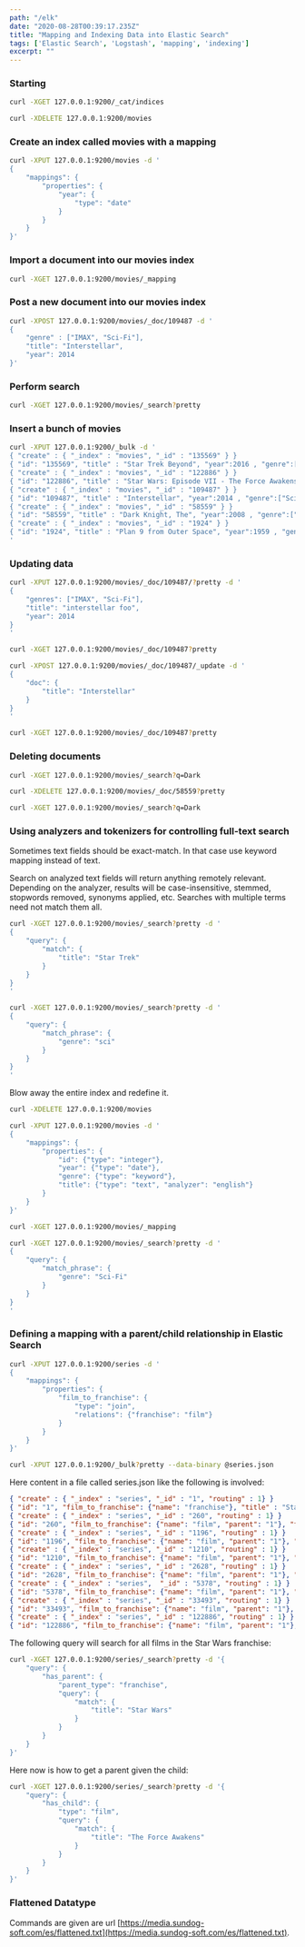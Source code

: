 ```yaml
---
path: "/elk"
date: "2020-08-28T00:39:17.235Z"
title: "Mapping and Indexing Data into Elastic Search"
tags: ['Elastic Search', 'Logstash', 'mapping', 'indexing']
excerpt: ""
---
```


### Starting 

```bash
curl -XGET 127.0.0.1:9200/_cat/indices
```

```bash
curl -XDELETE 127.0.0.1:9200/movies
```

### Create an index called movies with a mapping

```bash
curl -XPUT 127.0.0.1:9200/movies -d '
{
	"mappings": {
		"properties": {
			"year": {
				"type": "date"
			}
		}
	}
}'
```

### Import a document into our movies index

```bash
curl -XGET 127.0.0.1:9200/movies/_mapping
```

### Post a new document into our movies index

```bash
curl -XPOST 127.0.0.1:9200/movies/_doc/109487 -d '
{
	"genre" : ["IMAX", "Sci-Fi"],
	"title": "Interstellar",
	"year": 2014
}'
```

### Perform search

```bash
curl -XGET 127.0.0.1:9200/movies/_search?pretty
```

### Insert a bunch of movies

```bash
curl -XPUT 127.0.0.1:9200/_bulk -d '
{ "create" : { "_index" : "movies", "_id" : "135569" } }
{ "id": "135569", "title" : "Star Trek Beyond", "year":2016 , "genre":["Action", "Adventure", "Sci-Fi"] }
{ "create" : { "_index" : "movies", "_id" : "122886" } }
{ "id": "122886", "title" : "Star Wars: Episode VII - The Force Awakens", "year":2015 , "genre":["Action", "Adventure", "Fantasy", "Sci-Fi", "IMAX"] }
{ "create" : { "_index" : "movies", "_id" : "109487" } }
{ "id": "109487", "title" : "Interstellar", "year":2014 , "genre":["Sci-Fi", "IMAX"] }
{ "create" : { "_index" : "movies", "_id" : "58559" } }
{ "id": "58559", "title" : "Dark Knight, The", "year":2008 , "genre":["Action", "Crime", "Drama", "IMAX"] }
{ "create" : { "_index" : "movies", "_id" : "1924" } }
{ "id": "1924", "title" : "Plan 9 from Outer Space", "year":1959 , "genre":["Horror", "Sci-Fi"] }
'

```


### Updating data

```bash
curl -XPUT 127.0.0.1:9200/movies/_doc/109487/?pretty -d '
{
	"genres": ["IMAX", "Sci-Fi"],
	"title": "interstellar foo",
	"year": 2014
}
'

```

```bash
curl -XGET 127.0.0.1:9200/movies/_doc/109487?pretty

```

```bash
curl -XPOST 127.0.0.1:9200/movies/_doc/109487/_update -d '
{
	"doc": {
		"title": "Interstellar"
	}
}
'

```

```bash
curl -XGET 127.0.0.1:9200/movies/_doc/109487?pretty

```

### Deleting documents

```bash
curl -XGET 127.0.0.1:9200/movies/_search?q=Dark

```

```bash
curl -XDELETE 127.0.0.1:9200/movies/_doc/58559?pretty

```

```bash
curl -XGET 127.0.0.1:9200/movies/_search?q=Dark

```

### Using analyzers and tokenizers for controlling full-text search

Sometimes text fields should be exact-match. In that case use keyword mapping instead of text.

Search on analyzed text fields will return anything remotely relevant. Depending on the analyzer, results will be case-insensitive, stemmed, stopwords removed, synonyms applied, etc. Searches with multiple terms need not match them all.

```bash
curl -XGET 127.0.0.1:9200/movies/_search?pretty -d '
{
	"query": {
		"match": {
			"title": "Star Trek"
		}
	}	
}
'
```

```bash
curl -XGET 127.0.0.1:9200/movies/_search?pretty -d '
{
	"query": {
		"match_phrase": {
			"genre": "sci"
		}
	}	
}
'
```

Blow away the entire index and redefine it. 

```bash
curl -XDELETE 127.0.0.1:9200/movies

```

```bash
curl -XPUT 127.0.0.1:9200/movies -d '
{
	"mappings": {
		"properties": {
			"id": {"type": "integer"},
			"year": {"type": "date"},
			"genre": {"type": "keyword"},
			"title": {"type": "text", "analyzer": "english"}
		}
	}
}'
```

```bash
curl -XGET 127.0.0.1:9200/movies/_mapping
```

```bash
curl -XGET 127.0.0.1:9200/movies/_search?pretty -d '
{
	"query": {
		"match_phrase": {
			"genre": "Sci-Fi"
		}
	}	
}
'
```

### Defining a mapping with a parent/child relationship in Elastic Search

```bash
curl -XPUT 127.0.0.1:9200/series -d '
{
	"mappings": {
		"properties": {
			"film_to_franchise": {
				"type": "join",
				"relations": {"franchise": "film"}
			}		
		}
	}
}'
```

```bash
curl -XPUT 127.0.0.1:9200/_bulk?pretty --data-binary @series.json
```

Here content in a file called series.json like the following is involved:

```json
{ "create" : { "_index" : "series", "_id" : "1", "routing" : 1} }
{ "id": "1", "film_to_franchise": {"name": "franchise"}, "title" : "Star Wars" }
{ "create" : { "_index" : "series", "_id" : "260", "routing" : 1} }
{ "id": "260", "film_to_franchise": {"name": "film", "parent": "1"}, "title" : "Star Wars: Episode IV - A New Hope", "year":"1977" , "genre":["Action", "Adventure", "Sci-Fi"] }
{ "create" : { "_index" : "series", "_id" : "1196", "routing" : 1} }
{ "id": "1196", "film_to_franchise": {"name": "film", "parent": "1"}, "title" : "Star Wars: Episode V - The Empire Strikes Back", "year":"1980" , "genre":["Action", "Adventure", "Sci-Fi"] }
{ "create" : { "_index" : "series", "_id" : "1210", "routing" : 1} }
{ "id": "1210", "film_to_franchise": {"name": "film", "parent": "1"}, "title" : "Star Wars: Episode VI - Return of the Jedi", "year":"1983" , "genre":["Action", "Adventure", "Sci-Fi"] }
{ "create" : { "_index" : "series", "_id" : "2628", "routing" : 1} }
{ "id": "2628", "film_to_franchise": {"name": "film", "parent": "1"}, "title" : "Star Wars: Episode I - The Phantom Menace", "year":"1999" , "genre":["Action", "Adventure", "Sci-Fi"] }
{ "create" : { "_index" : "series",  "_id" : "5378", "routing" : 1} }
{ "id": "5378", "film_to_franchise": {"name": "film", "parent": "1"}, "title" : "Star Wars: Episode II - Attack of the Clones", "year":"2002" , "genre":["Action", "Adventure", "Sci-Fi", "IMAX"] }
{ "create" : { "_index" : "series", "_id" : "33493", "routing" : 1} }
{ "id": "33493", "film_to_franchise": {"name": "film", "parent": "1"}, "title" : "Star Wars: Episode III - Revenge of the Sith", "year":"2005" , "genre":["Action", "Adventure", "Sci-Fi"] }
{ "create" : { "_index" : "series", "_id" : "122886", "routing" : 1} }
{ "id": "122886", "film_to_franchise": {"name": "film", "parent": "1"}, "title" : "Star Wars: Episode VII - The Force Awakens", "year":"2015" , "genre":["Action", "Adventure", "Fantasy", "Sci-Fi", "IMAX"] }
```

The following query will search for all films in the Star Wars franchise:

```bash
curl -XGET 127.0.0.1:9200/series/_search?pretty -d '{
	"query": {
		"has_parent": {
			"parent_type": "franchise",
			"query": {
				"match": {
					"title": "Star Wars"
				}
			}
		}
	}
}'

```

Here now is how to get a parent given the child:

```bash
curl -XGET 127.0.0.1:9200/series/_search?pretty -d '{
	"query": {
		"has_child": {
			"type": "film",
			"query": {
				"match": {
					"title": "The Force Awakens"
				}
			}
		}
	}
}'

```

### Flattened Datatype

Commands are given are url [https://media.sundog-soft.com/es/flattened.txt](https://media.sundog-soft.com/es/flattened.txt).


